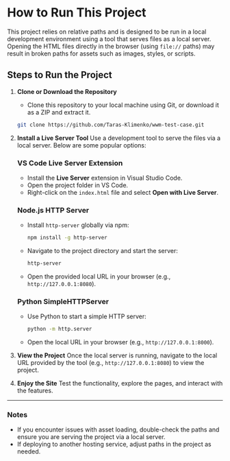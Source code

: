 # How to Run This Project

This project relies on relative paths and is designed to be run in a local development environment using a tool that serves files as a local server. Opening the HTML files directly in the browser (using `file://` paths) may result in broken paths for assets such as images, styles, or scripts.

## Steps to Run the Project

1. **Clone or Download the Repository**

   - Clone this repository to your local machine using Git, or download it as a ZIP and extract it.

   ```bash
   git clone https://github.com/Taras-Klimenko/wwm-test-case.git
   ```

2. **Install a Live Server Tool**
   Use a development tool to serve the files via a local server. Below are some popular options:

   ### VS Code Live Server Extension

   - Install the **Live Server** extension in Visual Studio Code.
   - Open the project folder in VS Code.
   - Right-click on the `index.html` file and select **Open with Live Server**.

   ### Node.js HTTP Server

   - Install `http-server` globally via npm:
     ```bash
     npm install -g http-server
     ```
   - Navigate to the project directory and start the server:
     ```bash
     http-server
     ```
   - Open the provided local URL in your browser (e.g., `http://127.0.0.1:8080`).

   ### Python SimpleHTTPServer

   - Use Python to start a simple HTTP server:
     ```bash
     python -m http.server
     ```
   - Open the local URL in your browser (e.g., `http://127.0.0.1:8000`).

3. **View the Project**
   Once the local server is running, navigate to the local URL provided by the tool (e.g., `http://127.0.0.1:8080`) to view the project.

4. **Enjoy the Site**
   Test the functionality, explore the pages, and interact with the features.

---

### Notes

- If you encounter issues with asset loading, double-check the paths and ensure you are serving the project via a local server.
- If deploying to another hosting service, adjust paths in the project as needed.

